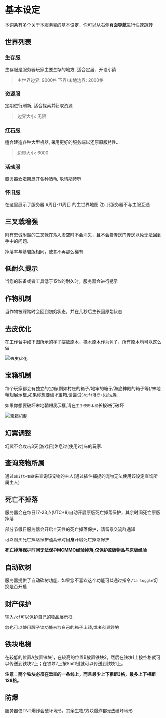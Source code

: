 # 基本设定

本词条有多个关于本服务器的基本设定，你可以从右侧**页面导航**进行快速跳转

## 世界列表

### 生存服

生存服是服务器玩家主要生存的地方, 适合定居、开设小镇

>    主世界边界: 9000格
>    下界/末地边界: 2000格

### 资源服

定期进行刷新, 适合探索并获取资源

>    边界大小: 无限

### 红石服

适合建造各种大型机器, 采用更好的服务端以还原原版特性...

>    边界大小: 6000

### 活动服

服务器会定期展开各种活动, 敬请期待叭

### 怀旧服

在这里展示了服务器 6周目-11周目 的主世界地图
注: 此服务器不与主服互通

## 三叉戟增强

附有忠诚附魔的三叉戟在落入虚空时不会消失，且不会被传送门传送以免无法回到手中的问题.

掉落率与基岩版相同，使其不再那么稀有

## 低耐久提示

当您的装备或者工具低于15%的耐久时，服务器会进行提示

## 作物机制

当作物被踩踏时会回到初始状态，并在几秒后生长回原始状态

## 去皮优化

在工作台中如下图所示的样子摆放原木，橡木原木作为例子，所有原木均可以这么做

![去皮优化](/images/去皮优化.png)

## 宝箱机制

每个玩家都会有独立的宝箱(例如村庄的箱子/地牢的箱子/海底神殿的箱子等)/末地鞘翅展示框,如果你想要破坏宝箱,请尝试`Shift潜行+长按左键`.

如果你想要破坏末地鞘翅展示框,请在`主手使用木棍`长按进行破坏

![宝箱机制](/images/宝箱机制.png)

## 幻翼调整

幻翼不会攻击3天(游戏日)休息过(使用过)床的玩家.

## 查询宠物所属

通过`Shift+右键`来查询该宠物的主人(通过插件捕捉的宠物无法使用该设定查询所属主人)

## 死亡不掉落

服务器会在每日17-23点(UTC+8)自动开启原版死亡掉落保护，其余时间死亡原版掉落

部分节假日服务器会开启全天性的死亡掉落保护，请留意交流群通知

可以购买死亡掉落保护道具来对**自身**开启死亡掉落保护

**死亡掉落保护时间无法保护MCMMO经验掉落,仅保护原版物品与原版经验**

## 自动砍树

服务器提供了自动砍树功能，如果您不喜欢这个功能可以通过指令`/ta toggle`切换是否开启

## 财产保护

输入`/cf`可以保护自己的物品展示框

您也可以使用牌子锁功能来为自己的箱子上锁,或者创建领地

## 铁块电梯

在较低的位置A放置铁块1，在较高的位置B放置铁块2，然后在铁块1上按空格就可以传送到铁块2上；在铁块2上按Shift键就可以传送到铁块1上。

**注意：两个铁块必须在垂直的一条线上，而且最少上下相距3格，最多上下相距128格。**

## 防爆

服务器仅TNT爆炸会破坏地形，其余生物/方块爆炸都无法破坏地形